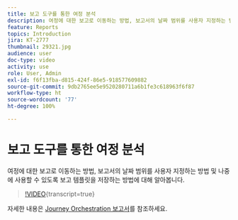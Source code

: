 ```yaml
---
title: 보고 도구를 통한 여정 분석
description: 여정에 대한 보고로 이동하는 방법, 보고서의 날짜 범위를 사용자 지정하는 방법 및 나중에 사용할 수 있도록 보고 템플릿을 저장하는 방법에 대해 알아봅니다.
feature: Reports
topics: Introduction
jira: KT-2777
thumbnail: 29321.jpg
audience: user
doc-type: video
activity: use
role: User, Admin
exl-id: f6f13fba-d815-424f-86e5-918577609882
source-git-commit: 9db2765ee5e9520280711a6b1fe3c618963f6f87
workflow-type: ht
source-wordcount: '77'
ht-degree: 100%

---
```


# 보고 도구를 통한 여정 분석

여정에 대한 보고로 이동하는 방법, 보고서의 날짜 범위를 사용자 지정하는 방법 및 나중에 사용할 수 있도록 보고 템플릿을 저장하는 방법에 대해 알아봅니다.

>[!VIDEO](https://video.tv.adobe.com/v/29321?learn=on){transcript=true}

자세한 내용은 [Journey Orchestration 보고서](https://experienceleague.adobe.com/docs/journeys/using/journey-reports/about-journey-reports.html?lang=ko)를 참조하세요.
